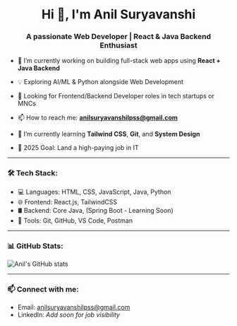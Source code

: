 <h1 align="center">Hi 👋, I'm Anil Suryavanshi</h1>
<h3 align="center">A passionate Web Developer | React & Java Backend Enthusiast</h3>

- 🎯 I’m currently working on building full-stack web apps using **React + Java Backend**

- 💡 Exploring AI/ML & Python alongside Web Development

- 💼 Looking for Frontend/Backend Developer roles in tech startups or MNCs

- 📫 How to reach me: **anilsuryavanshilpss@gmail.com**

- 🌱 I’m currently learning **Tailwind CSS**, **Git**, and **System Design**

- 🚀 2025 Goal: Land a high-paying job in IT 

---

### 🛠️ Tech Stack:

- 💻 Languages: HTML, CSS, JavaScript, Java, Python  
- 🌐 Frontend: React.js, TailwindCSS  
- 🛢️ Backend: Core Java, (Spring Boot - Learning Soon)  
- 🔧 Tools: Git, GitHub, VS Code, Postman  

---

### 📊 GitHub Stats:
![Anil's GitHub stats](https://github-readme-stats.vercel.app/api?username=anilsuryavanshi1998&show_icons=true&theme=radical)

---

### 📫 Connect with me:
- Email: anilsuryavanshilpss@gmail.com  
- LinkedIn: *Add soon for job visibility*

